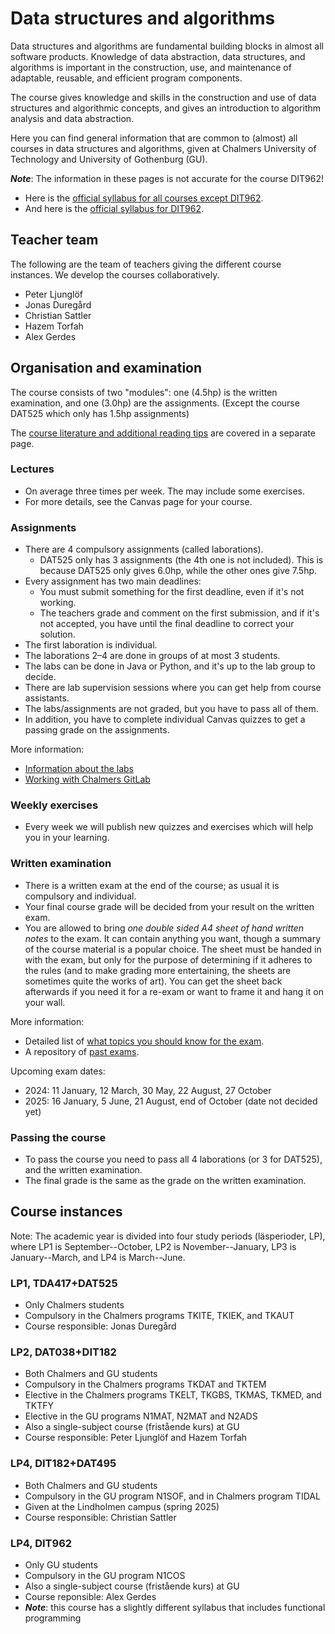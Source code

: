 # Data structures and algorithms

Data structures and algorithms are fundamental building blocks in almost all software products. Knowledge of data abstraction, data structures, and algorithms is important in the construction, use, and maintenance of adaptable, reusable, and efficient program components.

The course gives knowledge and skills in the construction and use of data structures and algorithmic concepts, and gives an introduction to algorithm analysis and data abstraction.

Here you can find general information that are common to (almost) all courses in data structures and algorithms, given at Chalmers University of Technology and University of Gothenburg (GU).

***Note***: The information in these pages is not accurate for the course DIT962!

- Here is the [official syllabus for all courses except DIT962](syllabus.md).
- And here is the [official syllabus for DIT962](https://kursplaner.gu.se/pdf/kurs/en/DIT962.pdf).

## Teacher team

The following are the team of teachers giving the different course instances. We develop the courses collaboratively.

- Peter Ljunglöf
- Jonas Duregård
- Christian Sattler
- Hazem Torfah
- Alex Gerdes

## Organisation and examination

The course consists of two "modules": one (4.5hp) is the written examination, and one (3.0hp) are the assignments. (Except the course DAT525 which only has 1.5hp assignments)

The [course literature and additional reading tips](literature.md) are covered in a separate page.

### Lectures

- On average three times per week. The may include some exercises.
- For more details, see the Canvas page for your course.

### Assignments

- There are 4 compulsory assignments (called laborations).
  - DAT525 only has 3 assignments (the 4th one is not included). This is because DAT525 only gives 6.0hp, while the other ones give 7.5hp.
- Every assignment has two main deadlines:
  - You must submit something for the first deadline, even if it's not working.
  - The teachers grade and comment on the first submission, and if it's not accepted, you have until the final deadline to correct your solution.
- The first laboration is individual.
- The laborations 2–4 are done in groups of at most 3 students.
- The labs can be done in Java or Python, and it's up to the lab group to decide.
- There are lab supervision sessions where you can get help from course assistants.
- The labs/assignments are not graded, but you have to pass all of them.
- In addition, you have to complete individual Canvas quizzes to get a passing grade on the assignments.

More information:
- [Information about the labs](lab-info.md)
- [Working with Chalmers GitLab](chalmers-gitlab.md)

### Weekly exercises

- Every week we will publish new quizzes and exercises which will help you in your learning.

### Written examination

- There is a written exam at the end of the course; as usual it is compulsory and individual.
- Your final course grade will be decided from your result on the written exam. 
- You are allowed to bring *one double sided A4 sheet of hand written notes* to the exam. It can contain anything you want, though a summary of the course material is a popular choice. The sheet must be handed in with the exam, but only for the purpose of determining if it adheres to the rules (and to make grading more entertaining, the sheets are sometimes quite the works of art). You can get the sheet back afterwards if you need it for a re-exam or want to frame it and hang it on your wall.

More information:
- Detailed list of [what topics you should know for the exam](exam-topics.md).
- A repository of [past exams](https://github.com/ChalmersGU-data-structure-courses/past-exams).

Upcoming exam dates:
- 2024: 11 January, 12 March, 30 May, 22 August, 27 October
- 2025: 16 January, 5 June, 21 August, end of October (date not decided yet)

### Passing the course

- To pass the course you need to pass all 4 laborations (or 3 for DAT525), and the written examination.
- The final grade is the same as the grade on the written examination.

## Course instances

Note: The academic year is divided into four study periods (läsperioder, LP), where LP1 is September--October, LP2 is November--January, LP3 is January--March, and LP4 is March--June.

### LP1, TDA417+DAT525
- Only Chalmers students
- Compulsory in the Chalmers programs TKITE, TKIEK, and TKAUT
- Course responsible: Jonas Duregård

### LP2, DAT038+DIT182
- Both Chalmers and GU students
- Compulsory in the Chalmers programs TKDAT and TKTEM
- Elective in the Chalmers programs TKELT, TKGBS, TKMAS, TKMED, and TKTFY
- Elective in the GU programs N1MAT, N2MAT and N2ADS
- Also a single-subject course (fristående kurs) at GU
- Course responsible: Peter Ljunglöf and Hazem Torfah

### LP4, DIT182+DAT495
- Both Chalmers and GU students
- Compulsory in the GU program N1SOF, and in Chalmers program TIDAL
- Given at the Lindholmen campus (spring 2025)
- Course responsible: Christian Sattler

### LP4, DIT962
- Only GU students
- Compulsory in the GU program N1COS
- Also a single-subject course (fristående kurs) at GU
- Course reponsible: Alex Gerdes
- ***Note***: this course has a slightly different syllabus that includes functional programming

